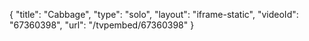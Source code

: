 {
    "title": "Cabbage",
    "type": "solo",
    "layout": "iframe-static",
    "videoId": "67360398",
    "url": "\/tvpembed\/67360398"
}